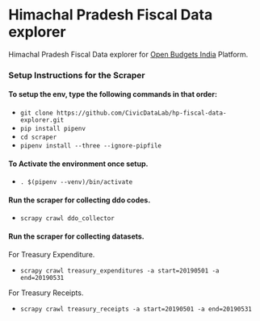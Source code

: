 # Himachal Pradesh Fiscal Data explorer
Himachal Pradesh Fiscal Data explorer for [Open Budgets India](https://openbudgetsindia.org/) Platform.

### Setup Instructions for the Scraper

#### To setup the env, type the following commands in that order:

- `git clone https://github.com/CivicDataLab/hp-fiscal-data-explorer.git`
- `pip install pipenv`
- `cd scraper`
- `pipenv install --three --ignore-pipfile`

#### To Activate the environment once setup.

- `. $(pipenv --venv)/bin/activate`

#### Run the scraper for collecting ddo codes.
- `scrapy crawl ddo_collector`

#### Run the scraper for collecting datasets.
For Treasury Expenditure.
- `scrapy crawl treasury_expenditures -a start=20190501 -a end=20190531`

For Treasury Receipts.
- `scrapy crawl treasury_receipts -a start=20190501 -a end=20190531`
